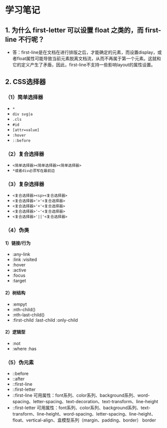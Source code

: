 <!--
 * @Descripttion: 
 * @version: 
 * @Author: voanit
 * @Date: 2020-09-27 18:37:12
 * @LastEditors: voanit
 * @LastEditTime: 2020-12-20 18:16:19
-->
# 学习笔记

## 1. 为什么 first-letter 可以设置 float 之类的，而 first-line 不行呢？
* 答：first-line是在文档在进行排版之后，才能确定的元素，而设置display，或者float属性可能导致当前元素脱离文档流，从而不再属于第一个元素。这就和它的定义产生了矛盾，因此，first-line不支持一些影响layout的属性设置。

## 2. CSS选择器
### （1）简单选择器
* `*`
* `div svg|a`
* `.cls`
* `#id`
* `[attr=value]`
* `:hover`
* `::before`
### （2）复合选择器
* `<简单选择器><简单选择器><简单选择器>`
* `*或者div必须写在最前边`
### （3）复杂选择器
* `<复合选择器><sp><复合选择器>`
* `<复合选择器>'>'<复合选择器>`
* `<复合选择器>'+'<复合选择器>`
* `<复合选择器>'~'<复合选择器>`
* `<复合选择器>'||'<复合选择器>`
### （4）伪类
#### 1）链接/行为
* :any-link
* :link :visited
* :hover
* :active
* :focus
* :target
#### 2）树结构
* :empyt
* :nth-child()
* :nth-last-child()
* :first-child :last-child :only-child
#### 2）逻辑型
* :not
* :where :has
### （5）伪元素
* ::before
* ::after
* ::first-line
* ::first-letter
* ::first-line 可用属性：font系列、color系列、background系列、word-spacing、letter-spacing、text-decoration、text-transform、line-height
* ::first-letter 可用属性：font系列、color系列、background系列、text-transform、line-height、word-spacing、letter-spacing、line-height、float、vertical-align、盒模型系列（margin、padding、border）
border